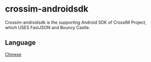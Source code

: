 # crossim-androidsdk
 Crossim-androidsdk is the supporting Android SDK of CrossIM Project, which USES FastJSON and Bouncy Castle. 

## Language
[Chinese](./README_cn.md)

